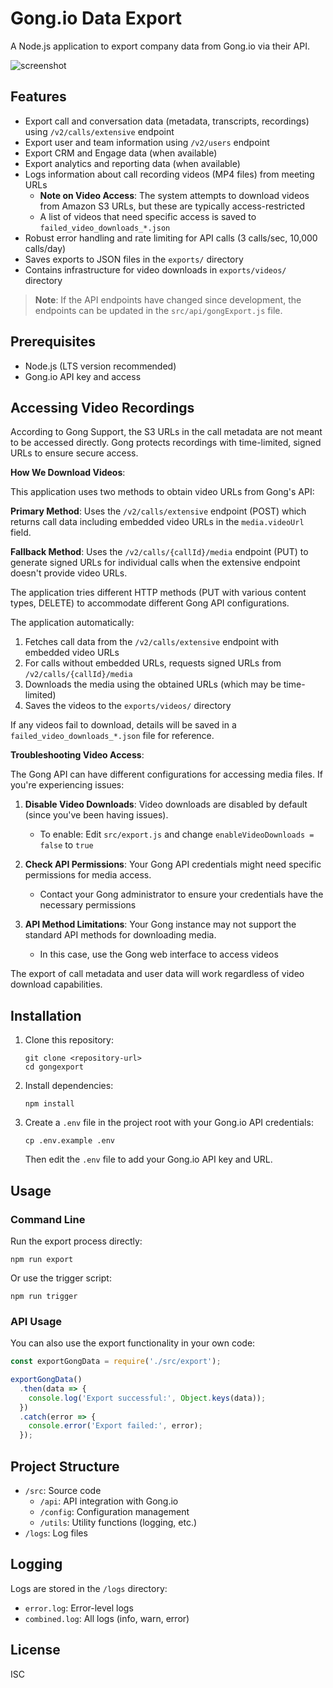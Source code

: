 # Gong.io Data Export

A Node.js application to export company data from Gong.io via their API.

![screenshot](/Users/rrodrigues/github/gongexport/screenshot.png)

## Features

- Export call and conversation data (metadata, transcripts, recordings) using `/v2/calls/extensive` endpoint
- Export user and team information using `/v2/users` endpoint
- Export CRM and Engage data (when available)
- Export analytics and reporting data (when available)
- Logs information about call recording videos (MP4 files) from meeting URLs
  - **Note on Video Access**: The system attempts to download videos from Amazon S3 URLs, but these are typically access-restricted
  - A list of videos that need specific access is saved to `failed_video_downloads_*.json`
- Robust error handling and rate limiting for API calls (3 calls/sec, 10,000 calls/day)
- Saves exports to JSON files in the `exports/` directory
- Contains infrastructure for video downloads in `exports/videos/` directory

> **Note**: If the API endpoints have changed since development, the endpoints can be updated in the `src/api/gongExport.js` file.

## Prerequisites

- Node.js (LTS version recommended)
- Gong.io API key and access

## Accessing Video Recordings

According to Gong Support, the S3 URLs in the call metadata are not meant to be accessed directly. Gong protects recordings with time-limited, signed URLs to ensure secure access.

**How We Download Videos**:

This application uses two methods to obtain video URLs from Gong's API:

**Primary Method**: Uses the `/v2/calls/extensive` endpoint (POST) which returns call data including embedded video URLs in the `media.videoUrl` field.

**Fallback Method**: Uses the `/v2/calls/{callId}/media` endpoint (PUT) to generate signed URLs for individual calls when the extensive endpoint doesn't provide video URLs.

The application tries different HTTP methods (PUT with various content types, DELETE) to accommodate different Gong API configurations.

The application automatically:

1. Fetches call data from the `/v2/calls/extensive` endpoint with embedded video URLs
2. For calls without embedded URLs, requests signed URLs from `/v2/calls/{callId}/media`
3. Downloads the media using the obtained URLs (which may be time-limited)
4. Saves the videos to the `exports/videos/` directory

If any videos fail to download, details will be saved in a `failed_video_downloads_*.json` file for reference.

**Troubleshooting Video Access**: 

The Gong API can have different configurations for accessing media files. If you're experiencing issues:

1. **Disable Video Downloads**: Video downloads are disabled by default (since you've been having issues).
   - To enable: Edit `src/export.js` and change `enableVideoDownloads = false` to `true`

2. **Check API Permissions**: Your Gong API credentials might need specific permissions for media access.
   - Contact your Gong administrator to ensure your credentials have the necessary permissions

3. **API Method Limitations**: Your Gong instance may not support the standard API methods for downloading media.
   - In this case, use the Gong web interface to access videos

The export of call metadata and user data will work regardless of video download capabilities.

## Installation

1. Clone this repository:
   ```
   git clone <repository-url>
   cd gongexport
   ```

2. Install dependencies:
   ```
   npm install
   ```

3. Create a `.env` file in the project root with your Gong.io API credentials:
   ```
   cp .env.example .env
   ```
   Then edit the `.env` file to add your Gong.io API key and URL.

## Usage

### Command Line

Run the export process directly:

```
npm run export
```

Or use the trigger script:

```
npm run trigger
```

### API Usage

You can also use the export functionality in your own code:

```javascript
const exportGongData = require('./src/export');

exportGongData()
  .then(data => {
    console.log('Export successful:', Object.keys(data));
  })
  .catch(error => {
    console.error('Export failed:', error);
  });
```

## Project Structure

- `/src`: Source code
  - `/api`: API integration with Gong.io
  - `/config`: Configuration management
  - `/utils`: Utility functions (logging, etc.)
- `/logs`: Log files

## Logging

Logs are stored in the `/logs` directory:
- `error.log`: Error-level logs
- `combined.log`: All logs (info, warn, error)

## License

ISC